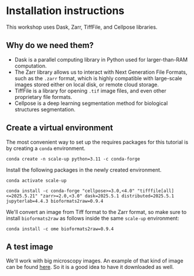 # Installation instructions

This workshop uses Dask, Zarr, TiffFile, and Cellpose libraries.

## Why do we need them?

- Dask is a parallel computing library in Python used for larger-than-RAM computation.
- The Zarr library allows us to interact with Next Generation File Formats, such as the `.zarr` format, which is highly compatible with large-scale images stored either on local disk, or remote cloud storage.
- TiffFile is a library for opening `.tif` image files, and even other proprietary file formats.
- Cellpose is a deep learning segmentation method for biological structures segmentation.

## Create a virtual environment
The most convenient way to set up the requires packages for this tutorial is by creating a `conda` environment.

```
conda create -n scale-up python=3.11 -c conda-forge
```

Install the following packages in the newly created environment.

```
conda activate scale-up

conda install -c conda-forge "cellpose>=3.0,<4.0" "tifffile[all]<=2025.5.21" "zarr>=2.0,<3.0" dask=2025.5.1 distributed=2025.5.1  jupyterlab=4.4.3 bioformats2raw=0.9.4
```

We'll convert an image from Tiff format to the Zarr format, so make sure to install `bioformats2raw` as follows inside the same `scale-up` environment:

```
conda install -c ome bioformats2raw=0.9.4
```

## A test image

We'll work with big microscopy images. An example of that kind of image can be found [here](https://openslide.cs.cmu.edu/download/openslide-testdata/Aperio/CMU-1.svs).
So it is a good idea to have it downloaded as well.
